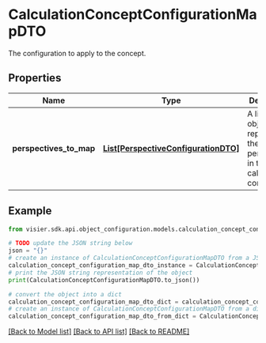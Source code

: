# CalculationConceptConfigurationMapDTO

The configuration to apply to the concept.

## Properties

Name | Type | Description | Notes
------------ | ------------- | ------------- | -------------
**perspectives_to_map** | [**List[PerspectiveConfigurationDTO]**](PerspectiveConfigurationDTO.md) | A list of objects representing the list of perspectives in the calculation concept. | [optional] 

## Example

```python
from visier.sdk.api.object_configuration.models.calculation_concept_configuration_map_dto import CalculationConceptConfigurationMapDTO

# TODO update the JSON string below
json = "{}"
# create an instance of CalculationConceptConfigurationMapDTO from a JSON string
calculation_concept_configuration_map_dto_instance = CalculationConceptConfigurationMapDTO.from_json(json)
# print the JSON string representation of the object
print(CalculationConceptConfigurationMapDTO.to_json())

# convert the object into a dict
calculation_concept_configuration_map_dto_dict = calculation_concept_configuration_map_dto_instance.to_dict()
# create an instance of CalculationConceptConfigurationMapDTO from a dict
calculation_concept_configuration_map_dto_from_dict = CalculationConceptConfigurationMapDTO.from_dict(calculation_concept_configuration_map_dto_dict)
```
[[Back to Model list]](../README.md#documentation-for-models) [[Back to API list]](../README.md#documentation-for-api-endpoints) [[Back to README]](../README.md)


